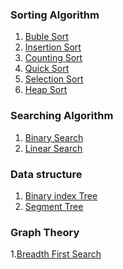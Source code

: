 
### Sorting Algorithm

1. [Buble Sort](https://github.com/NullPointer09/algorithms/tree/master/sorting/bubleSort) <br>
2. [Insertion Sort](https://github.com/NullPointer09/algorithms/tree/master/sorting/bubleSort) <br>
3. [Counting Sort](https://github.com/NullPointer09/algorithms/tree/master/sorting/countingSort) <br>
4. [Quick Sort](https://github.com/NullPointer09/algorithms/tree/master/sorting/quickSort)  <br>
5. [Selection Sort](https://github.com/NullPointer09/algorithms/tree/master/sorting/SelectionSort) <br>
6. [Heap Sort](https://github.com/NullPointer09/algorithms/tree/master/sorting/heapSort) <br>

### Searching Algorithm

1. [Binary Search](https://github.com/NullPointer09/algorithms/tree/master/searching/binarySearch) <br>
2. [Linear Search](https://github.com/NullPointer09/algorithms/tree/master/searching/linearSearch)<br>

### Data structure
1. [Binary index Tree](https://github.com/NullPointer09/algorithms/tree/master/DataStructure/binaryIndexTree.py)<br>
2. [Segment Tree](https://github.com/NullPointer09/algorithms/tree/master/DataStructure/segmentTree.py) <br>

### Graph Theory

1.[Breadth First Search](https://github.com/MD-ABDUL-MOMIN/algorithms/blob/master/graphTheory/BreadthFirstSearch.py)<br>
